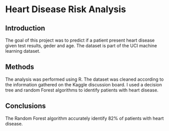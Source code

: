 # Heart Disease Risk Analysis

## Introduction
The goal of this project was to predict if a patient present heart disease given test results, geder and age.
The dataset is part of the UCI machine learning dataset.

## Methods

The analysis was performed using R.
The dataset was cleaned according to the information gathered on the  Kaggle discussion board. 
I used a decision tree and random Forest algorithms to identify patients with heart disease.

## Conclusions

The Random Forest algorithm accurately identify 82% of patients with heart disease.